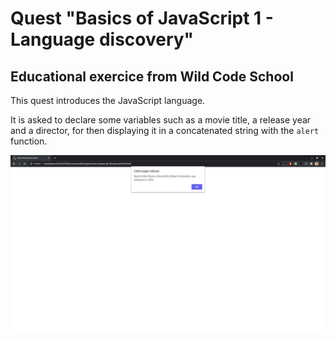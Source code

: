 # Quest "Basics of JavaScript 1 - Language discovery"

## Educational exercice from Wild Code School

This quest introduces the JavaScript language.

It is asked to declare some variables such as a movie title, a release year and a director, for then displaying it in a concatenated string with the `alert` function.

![screen capture](https://github.com/0reldev/quest-basics-javascript-discovery/blob/dev/screen-capture.png)

